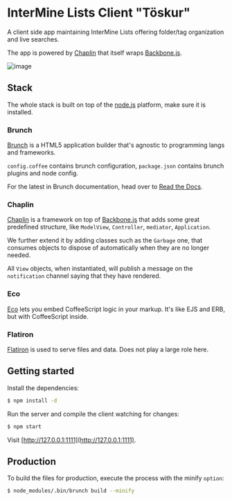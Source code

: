 # InterMine Lists Client "Töskur"

A client side app maintaining InterMine Lists offering folder/tag organization and live searches.

The app is powered by [Chaplin](https://github.com/chaplinjs/chaplin) that itself wraps [Backbone.js](http://documentcloud.github.com/backbone/).

![image](https://github.com/radekstepan/intermine-lists-client/raw/master/example.png)

## Stack

The whole stack is built on top of the [node.js](http://nodejs.org/) platform, make sure it is installed.

### Brunch
[Brunch](http://brunch.io/) is a HTML5 application builder that's agnostic to programming langs and frameworks.

`config.coffee` contains brunch configuration, `package.json` contains brunch plugins and node config.

For the latest in Brunch documentation, head over to [Read the Docs](http://brunch.readthedocs.org/en/latest/).

### Chaplin
[Chaplin](https://github.com/chaplinjs/chaplin) is a framework on top of [Backbone.js](http://backbonejs.org/) that adds some great predefined structure, like `ModelView`, `Controller`, `mediator`, `Application`.

We further extend it by adding classes such as the `Garbage` one, that consumes objects to dispose of automatically when they are no longer needed.

All `View` objects, when instantiated, will publish a message on the `notification` channel saying that they have rendered.

### Eco
[Eco](https://github.com/sstephenson/eco/) lets you embed CoffeeScript logic in your markup. It's like EJS and ERB, but with CoffeeScript inside.

### Flatiron
[Flatiron](http://flatironjs.org/) is used to serve files and data. Does not play a large role here.

## Getting started

Install the dependencies:

```bash
$ npm install -d
```

Run the server and compile the client watching for changes:

```bash
$ npm start
```

Visit [http://127.0.0.1:1111](http://127.0.0.1:1111).

## Production

To build the files for production, execute the process with the minify `option`:

```bash
$ node_modules/.bin/brunch build --minify
```